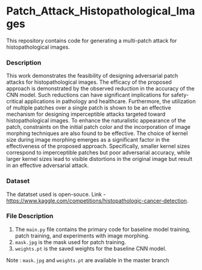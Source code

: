 # Patch_Attack_Histopathological_Images
This repository contains code for generating a multi-patch attack for histopathological images. 
### Description 
This work demonstrates the feasibility of designing adversarial patch attacks for histopathological images. The efficacy of the proposed approach is demonstrated by the observed reduction in the accuracy of the CNN model. Such reductions can have significant implications for safety-critical applications in pathology and healthcare. Furthermore, the utilization of multiple patches over a single patch is shown to be an effective mechanism for designing imperceptible attacks targeted toward histopathological images. To enhance the naturalistic appearance of the patch, constraints on the initial patch color and the incorporation of image morphing techniques are also found to be effective. The choice of kernel size during image morphing emerges as a significant factor in the effectiveness of the proposed approach. Specifically, smaller kernel sizes correspond to imperceptible patches but poor adversarial accuracy, while larger kernel sizes lead to visible distortions in the original image but result in an effective adversarial attack.
### Dataset
The datatset used is open-souce. Link - https://www.kaggle.com/competitions/histopathologic-cancer-detection.

### File Description 
1. The `main.py` file contains the primary code for baseline model training, patch training, and experiments with image morphing. 
2. `mask.jpg` is the mask used for patch training. 
3. `weights.pt` is the saved weights for the baseline CNN model. 

Note : `mask.jpg` and `weights.pt` are available in the master branch 
